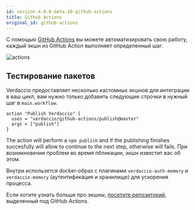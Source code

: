 ```yaml
---
id: version-4.0.0-beta.10-github-actions
title: Github Actions
original_id: github-actions
---
```


С помощью [GitHub Actions](https://github.com/features/actions) вы можете автоматизировать свою работу, каждый экшн из GitHub Action выполняет определенный шаг.

![actions](/img/github-actions.png)

## Тестирование пакетов

Verdaccio предоставляет несколько кастомных экшнов для интеграции в ваш цикл, вам нужно только добавить следующие строчки в нужный шаг в `main.workflow`.

```gha
action "Publish Verdaccio" {
  uses = "verdaccio/github-actions/publish@master"
  args = ["publish"]
}
```

The action will perform a `npm publish` and if the publishing finishes succesfully will allow to continue to the next step, otherwise will fails. При возникновении проблем во время пбликации, экшн известит вас об этом.

Внутри использется docker-образ с плагинами `verdaccio-auth-memory` и `verdaccio-memory` (аутентификация и хранилище) для ускорения процесса.

Если хотите узнать больше про экшны, [посетите репозиторий](https://github.com/verdaccio/github-actions), выделенный под GitHub Actions.